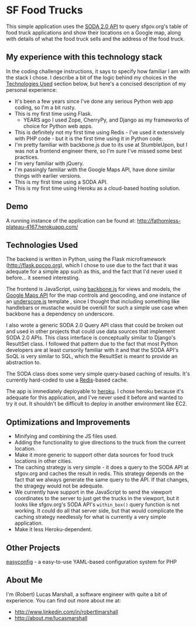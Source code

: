 SF Food Trucks
==============
This simple application uses the [SODA 2.0 API](http://dev.socrata.com/consumers/getting-started) to query sfgov.org's table of food truck applications and show their locations on a Google map, along with details of what the food truck sells and the address of the food truck.

My experience with this technology stack
----------------------------------------
In the coding challenge instructions, it says to specify how familiar I am with the stack I chose. I describe a bit of the logic behind my choices in the [Technologies Used](#technologies-used) section below, but here's a concised description of my personal experience:

* It's been a few years since I've done any serious Python web app coding, so I'm a bit rusty.
* This is my first time using Flask.
    * YEARS ago I used Zope, CherryPy, and Django as my frameworks of choice for Python web apps.
* This is definitely not my first time using Redis - I've used it extensively with PHP code - but
  it is the first time using it in Python code.
* I'm pretty familiar with backbone.js due to its use at StumbleUpon, but I was not a frontend
  engineer there, so I'm sure I've missed some best practices.
* I'm very familiar with jQuery.
* I'm passingly familiar with the Google Maps API, have done similar things with earlier versions.
* This is my first time using a SODA API.
* This is my first time using Heroku as a cloud-based hosting solution.

Demo
----
A running instance of the application can be found at: <http://fathomless-plateau-4167.herokuapp.com/>

Technologies Used
-----------------
The backend is written in Python, using the Flask microframework (http://flask.pocoo.org), which I chose to use due to the fact that it was adequate for a simple app such as this, and the fact that I'd never used it before... it seemed interesting.

The frontend is JavaScript, using [backbone.js](http://backbonejs.org) for views and models, the [Google Maps API](https://developers.google.com/maps/) for the map controls and geocoding, and one instance of an [underscore.js](http://underscorejs.org) template , since I thought that including something like handlebars or mustache would be overkill for such a simple use case when backbone has a dependency on underscore.

I also wrote a generic SODA 2.0 Query API class that could be broken out and used in other projects that could use data sources that implement SODA 2.0 APIs. This class interface is conceptually similar to Django's ResultSet class. I followed that pattern due to the fact that most Python developers are at least cursorily familiar with it and that the SODA API's SoQL is very similar to SQL, which the ResultSet is meant to provide an abstraction to.

The SODA class does some very simple query-based caching of results. It's currently hard-coded to use a [Redis](http://redis.io)-based cache.

The app is immediately deployable to [heroku](https://www.heroku.com/). I chose heroku because it's adequate for this application, and I've never used it before and wanted to try it out. It shouldn't be difficult to deploy in another environment like EC2.

Optimizations and Improvements
------------------------------
* Minifying and combining the JS files used.
* Adding the functionality to give directions to the truck from the current location.
* Make it more generic to support other data sources for food truck locations in other cities.
* The caching strategy is very simple - it does a query to the SODA API at sfgov.org and caches the result in redis. This strategy depends on the fact that we always generate the same query to the API. If that changes, the stragegy would not be adequate.
* We currently have support in the JavaScript to send the viewport coordinates to the server to just get the trucks in the viewport, but it looks like sfgov.org's SODA API's `within_box()` query function is not working. It could do all that server side, but that would complicate the caching strategy needlessly for what is currently a very simple application.
* Make it less Heroku-dependent.

Other Projects
--------------
[easyconfig](https://github.com/lucasmarshall/easyconfig) - a easy-to-use YAML-based configuration system for PHP

About Me
--------
I'm (Robert) Lucas Marshall, a software engineer with quite a bit of experience.
You can find out more about me at:

* <http://www.linkedin.com/in/robertlmarshall>
* <http://about.me/lucasmarshall>